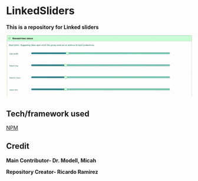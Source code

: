 # LinkedSliders
<b>This is a repository for Linked sliders </b>

![alt text](IMG/d96f0bb086707422ee4580b616af1fc8.gif "sliders")

<h2>Tech/framework used</h2>

[NPM](https://www.npmjs.com/)

<h2>Credit</h2>
<b>Main Contributor- Dr. Modell, Micah</b>

<b>Repository Creator- Ricardo Ramirez</b>
